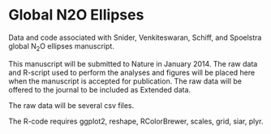 Global N2O Ellipses
===================

Data and code associated with Snider, Venkiteswaran, Schiff, and Spoelstra global N<sub>2</sub>O ellipses manuscript.

This manuscript will be submitted to Nature in January 2014. The raw data and R-script used to perform the analyses and figures will be placed here when the manuscript is accepted for publication. The raw data will be offered to the journal to be included as Extended data.

The raw data will be several csv files. 

The R-code requires ggplot2, reshape, RColorBrewer, scales, grid, siar, plyr.
